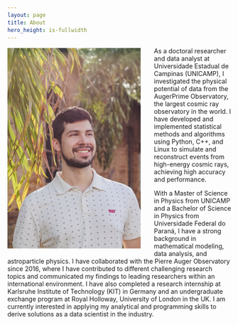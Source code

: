 ```yaml
---
layout: page
title: About
hero_height: is-fullwidth
---
```


<div>
<img align="left" width="300" src="/img/allan.jpg" style="margin-top:2px;margin-right:30px;margin-bottom:4px">

<p>
As a doctoral researcher and data analyst at Universidade Estadual de Campinas (UNICAMP), I investigated the physical potential of data from the AugerPrime Observatory, the largest cosmic ray observatory in the world.
I have developed and implemented statistical methods and algorithms using Python, C++, and Linux to simulate and reconstruct events from high-energy cosmic rays, achieving high accuracy and performance.
</p>

<p>
With a Master of Science in Physics from UNICAMP and a Bachelor of Science in Physics from Universidade Federal do Paraná, I have a strong background in mathematical modeling, data analysis, and astroparticle physics.
I have collaborated with the Pierre Auger Observatory since 2016, where I have contributed to different challenging research topics and communicated my findings to leading researchers within an international environment.
I have also completed a research internship at Karlsruhe Institute of Technology (KIT) in Germany and an undergraduate exchange program at Royal Holloway, University of London in the UK.
I am currently interested in applying my analytical and programming skills to derive solutions as a data scientist in the industry.
</p>
</div>


